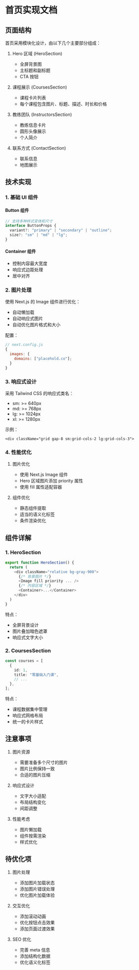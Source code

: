 # 首页实现文档

## 页面结构

首页采用模块化设计，由以下几个主要部分组成：

1. Hero 区域 (HeroSection)

   - 全屏背景图
   - 主标题和副标题
   - CTA 按钮

2. 课程展示 (CoursesSection)

   - 课程卡片列表
   - 每个课程包含图片、标题、描述、时长和价格

3. 教练团队 (InstructorsSection)

   - 教练信息卡片
   - 圆形头像展示
   - 个人简介

4. 联系方式 (ContactSection)
   - 联系信息
   - 地图展示

## 技术实现

### 1. 基础 UI 组件

#### Button 组件

```typescript
// 支持多种样式变体和尺寸
interface ButtonProps {
  variant?: "primary" | "secondary" | "outline";
  size?: "sm" | "md" | "lg";
}
```

#### Container 组件

- 控制内容最大宽度
- 响应式边距处理
- 居中对齐

### 2. 图片处理

使用 Next.js 的 Image 组件进行优化：

- 自动懒加载
- 自动响应式图片
- 自动优化图片格式和大小

配置：

```javascript
// next.config.js
{
  images: {
    domains: ["placehold.co"];
  }
}
```

### 3. 响应式设计

采用 Tailwind CSS 的响应式类名：

- sm: >= 640px
- md: >= 768px
- lg: >= 1024px
- xl: >= 1280px

示例：

```tsx
<div className="grid gap-8 sm:grid-cols-2 lg:grid-cols-3">
```

### 4. 性能优化

1. 图片优化

   - 使用 Next.js Image 组件
   - Hero 区域图片添加 priority 属性
   - 使用 fill 属性适配容器

2. 组件优化
   - 静态组件提取
   - 适当的语义化标签
   - 条件渲染优化

## 组件详解

### 1. HeroSection

```typescript
export function HeroSection() {
  return (
    <div className="relative bg-gray-900">
      {/* 背景图片 */}
      <Image fill priority ... />
      {/* 内容区域 */}
      <Container>...</Container>
    </div>
  )
}
```

特点：

- 全屏背景设计
- 图片叠加暗色遮罩
- 响应式文字大小

### 2. CoursesSection

```typescript
const courses = [
  {
    id: 1,
    title: "零基础入门课",
    // ...
  },
];
```

特点：

- 课程数据集中管理
- 响应式网格布局
- 统一的卡片样式

## 注意事项

1. 图片资源

   - 需要准备多个尺寸的图片
   - 图片比例保持一致
   - 合适的图片压缩

2. 响应式设计

   - 文字大小适配
   - 布局结构变化
   - 间距调整

3. 性能考虑
   - 图片懒加载
   - 组件按需渲染
   - 样式优化

## 待优化项

1. 图片处理

   - 添加图片加载状态
   - 添加图片错误处理
   - 优化图片加载体验

2. 交互优化

   - 添加滚动动画
   - 优化按钮点击效果
   - 添加页面过渡效果

3. SEO 优化
   - 完善 meta 信息
   - 添加结构化数据
   - 优化语义化标签
